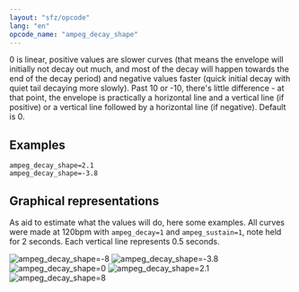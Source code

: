 ```yaml
---
layout: "sfz/opcode"
lang: "en"
opcode_name: "ampeg_decay_shape"
---
```

0 is linear, positive values are slower curves (that means the envelope will
initially not decay out much, and most of the decay will happen towards the end
of the decay period) and negative values faster (quick initial decay with quiet
tail decaying more slowly). Past 10 or -10, there's little difference - at that
point, the envelope is practically a horizontal line and a vertical line
(if positive) or a vertical line followed by a horizontal line (if negative).
Default is 0.

## Examples

```
ampeg_decay_shape=2.1
ampeg_decay_shape=-3.8
```

## Graphical representations
As aid to estimate what the values will do, here some examples.
All curves were made at 120bpm with `ampeg_decay=1` and `ampeg_sustain=1`, note held for 2 seconds. Each vertical line represents 0.5 seconds.

![ampeg_decay_shape=-8](/assets/img/ampeg_decay_shape/sin_neg8.jpg)
![ampeg_decay_shape=-3.8](/assets/img/ampeg_decay_shape/sin_neg3p8.jpg)
![ampeg_decay_shape=0](/assets/img/ampeg_decay_shape/sin_0.jpg)
![ampeg_decay_shape=2.1](/assets/img/ampeg_decay_shape/sin_pos2p1.jpg)
![ampeg_decay_shape=8](/assets/img/ampeg_attack_shape/sin_pos8.jpg)